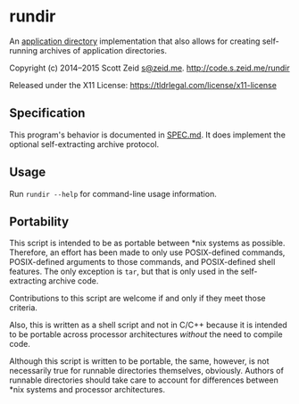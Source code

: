rundir
======

An [application directory](https://en.wikipedia.org/wiki/Application_directory)
implementation that also allows for creating self-running archives of
application directories.

Copyright (c) 2014–2015 Scott Zeid <s@zeid.me>.
http://code.s.zeid.me/rundir

Released under the X11 License:  <https://tldrlegal.com/license/x11-license>


Specification
-------------

This program's behavior is documented in [SPEC.md][spec-md].  It does implement
the optional self-extracting archive protocol.

[spec-md]: http://code.s.zeid.me/rundir/src/master/SPEC.md


Usage
-----

Run `rundir --help` for command-line usage information.


Portability
-----------

This script is intended to be as portable between \*nix systems as possible.
Therefore, an effort has been made to only use POSIX-defined commands,
POSIX-defined arguments to those commands, and POSIX-defined shell features.
The only exception is `tar`, but that is only used in the self-extracting
archive code.

Contributions to this script are welcome if and only if they meet those
criteria.

Also, this is written as a shell script and not in C/C++ because it is
intended to be portable across processor architectures *without* the need
to compile code.

Although this script is written to be portable, the same, however, is not
necessarily true for runnable directories themselves, obviously.  Authors
of runnable directories should take care to account for differences between
\*nix systems and processor architectures.
